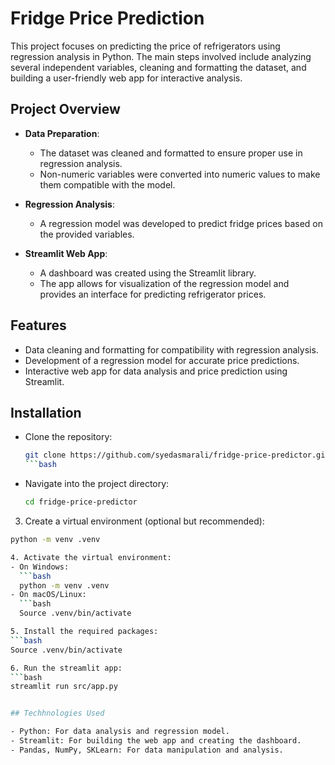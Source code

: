 # Fridge Price Prediction

This project focuses on predicting the price of refrigerators using regression analysis in Python. The main steps involved include analyzing several independent variables, cleaning and formatting the dataset, and building a user-friendly web app for interactive analysis.

## Project Overview

- **Data Preparation**: 
  - The dataset was cleaned and formatted to ensure proper use in regression analysis.
  - Non-numeric variables were converted into numeric values to make them compatible with the model.

- **Regression Analysis**: 
  - A regression model was developed to predict fridge prices based on the provided variables.

- **Streamlit Web App**: 
  - A dashboard was created using the Streamlit library.
  - The app allows for visualization of the regression model and provides an interface for predicting refrigerator prices.

## Features

- Data cleaning and formatting for compatibility with regression analysis.
- Development of a regression model for accurate price predictions.
- Interactive web app for data analysis and price prediction using Streamlit.

## Installation

- Clone the repository:
   ```bash
   git clone https://github.com/syedasmarali/fridge-price-predictor.git
   ```bash
   
- Navigate into the project directory:
  ```bash
  cd fridge-price-predictor

3. Create a virtual environment (optional but recommended):
  ```bash
  python -m venv .venv

4. Activate the virtual environment:
  - On Windows:
    ```bash
    python -m venv .venv
  - On macOS/Linux:
    ```bash
    Source .venv/bin/activate

5. Install the required packages:
  ```bash
  Source .venv/bin/activate

6. Run the streamlit app:
  ```bash
  streamlit run src/app.py


## Techhnologies Used

- Python: For data analysis and regression model.
- Streamlit: For building the web app and creating the dashboard.
- Pandas, NumPy, SKLearn: For data manipulation and analysis.
